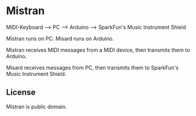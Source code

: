 Mistran
=======

  MIDI-Keyboard --> PC --> Arduino --> SparkFun's Music Instrument Shield

Mistran runs on PC. Misard runs on Arduino.

Mistran receives MIDI messages from a MIDI device, then transmits them to Arduino.

Misard receives messages from PC, then transmits them to SparkFun's Music Instrument Shield.

License
-------

Mistran is public domain.
